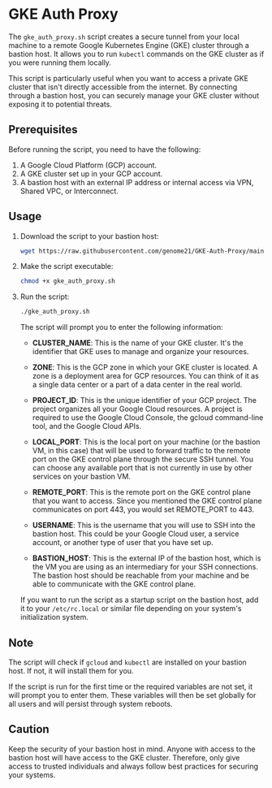# GKE Auth Proxy

The `gke_auth_proxy.sh` script creates a secure tunnel from your local machine to a remote Google Kubernetes Engine (GKE) cluster through a bastion host. It allows you to run `kubectl` commands on the GKE cluster as if you were running them locally. 

This script is particularly useful when you want to access a private GKE cluster that isn't directly accessible from the internet. By connecting through a bastion host, you can securely manage your GKE cluster without exposing it to potential threats.

## Prerequisites

Before running the script, you need to have the following:

1. A Google Cloud Platform (GCP) account.
2. A GKE cluster set up in your GCP account.
3. A bastion host with an external IP address or internal access via VPN, Shared VPC, or Interconnect.

## Usage

1. Download the script to your bastion host:

    ```bash
    wget https://raw.githubusercontent.com/genome21/GKE-Auth-Proxy/main/gke_auth_proxy.sh
    ```

2. Make the script executable:

    ```bash
    chmod +x gke_auth_proxy.sh
    ```

3. Run the script:

    ```bash
    ./gke_auth_proxy.sh
    ```

    The script will prompt you to enter the following information:

    - **CLUSTER_NAME**: This is the name of your GKE cluster. It's the identifier that GKE uses to manage and organize your resources.

    - **ZONE**: This is the GCP zone in which your GKE cluster is located. A zone is a deployment area for GCP resources. You can think of it as a single data center or a part of a data center in the real world.

    - **PROJECT_ID**: This is the unique identifier of your GCP project. The project organizes all your Google Cloud resources. A project is required to use the Google Cloud Console, the gcloud command-line tool, and the Google Cloud APIs.

   - **LOCAL_PORT**: This is the local port on your machine (or the bastion VM, in this case) that will be used to forward traffic to the remote port on the GKE control plane through the secure SSH tunnel. You can choose any available port that is not currently in use by other services on your bastion VM.

   - **REMOTE_PORT**: This is the remote port on the GKE control plane that you want to access. Since you mentioned the GKE control plane communicates on port 443, you would set REMOTE_PORT to 443.

   - **USERNAME**: This is the username that you will use to SSH into the bastion host. This could be your Google Cloud user, a service account, or another type of user that you have set up.

   - **BASTION_HOST**: This is the external IP of the bastion host, which is the VM you are using as an intermediary for your SSH connections. The bastion host should be reachable from your machine and be able to communicate with the GKE control plane.

    If you want to run the script as a startup script on the bastion host, add it to your `/etc/rc.local` or similar file depending on your system's initialization system.

## Note

The script will check if `gcloud` and `kubectl` are installed on your bastion host. If not, it will install them for you. 

If the script is run for the first time or the required variables are not set, it will prompt you to enter them. These variables will then be set globally for all users and will persist through system reboots.

## Caution

Keep the security of your bastion host in mind. Anyone with access to the bastion host will have access to the GKE cluster. Therefore, only give access to trusted individuals and always follow best practices for securing your systems.
